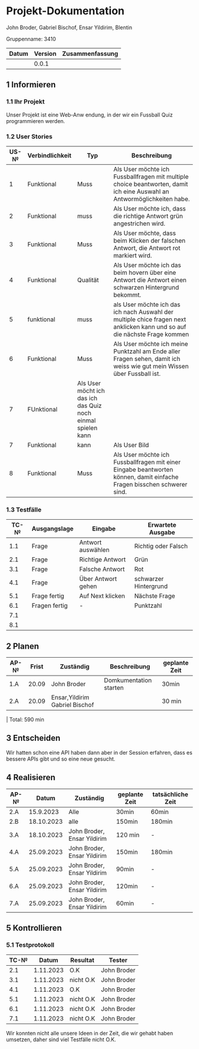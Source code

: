 # Projekt-Dokumentation

John Broder, Gabriel Bischof, Ensar Yildirim, Blentin

Gruppenname: 3410

| Datum | Version | Zusammenfassung                                              |
| ----- | ------- | ------------------------------------------------------------ |
|| 0.0.1   ||


## 1 Informieren

### 1.1 Ihr Projekt

Unser Projekt ist eine Web-Anw   endung, in der wir ein Fussball Quiz programmieren werden.

### 1.2 User Stories

| US-№ | Verbindlichkeit | Typ  | Beschreibung                       |
| ---- | --------------- | ---- | ---------------------------------- |
| 1 | Funktional | Muss | Als User möchte ich Fussballfragen mit multiple choice beantworten, damit ich eine Auswahl an Antwormöglichkeiten habe.|
|2| Funktional| muss| Als User möchte ich, dass die richtige Antwort grün angestrichen wird.|
|3| Funktional| Muss| Als User möchte, dass beim Klicken der falschen Antwort, die Antwort rot markiert wird.|
|4| Funktional| Qualität| Als User möchte ich das beim hovern über eine Antwort die Antwort einen schwarzen Hintergrund bekommt.|
|5|funktional| muss | als User möchte ich das ich nach Auswahl der multiple chice fragen next anklicken kann und so auf die nächste Frage kommen|
| 6| Funktional | Muss |Als User möchte ich meine Punktzahl am Ende aller Fragen sehen, damit ich weiss wie gut mein Wissen über Fussball ist.|
|7| FUnktional| Als User möcht ich das ich das Quiz noch einmal spielen kann|
| 7 | Funktional | kann | Als User Bild
| 8   |  Funktional     | Muss | Als User möchte ich Fussballfragen mit einer Eingabe beantworten können, damit einfache Fragen bisschen schwerer sind. |


### 1.3 Testfälle

| TC-№ | Ausgangslage | Eingabe | Erwartete Ausgabe |
| ---- | ------------ | ------- | ----------------- |
| 1.1  | Frage             | Antwort auswählen      |Richtig oder Falsch |
| 2.1  |Frage     | Richtige Antwort             |Grün            |
| 3.1  |Frage     | Falsche Antwort             |Rot          |
| 4.1  |Frage   | Über Antwort gehen|schwarzer Hintergrund    |
| 5.1  |Frage fertig  | Auf Next klicken|Nächste Frage |
| 6.1  |Fragen fertig  |- |Punktzahl |
| 7.1  |  | | |
| 8.1  |  | | |


## 2 Planen

| AP-№ | Frist | Zuständig | Beschreibung | geplante Zeit |
| ---- | ----- | --------- | ------------ | ------------- |
| 1.A      | 20.09 | John Broder                       | Domkumentation starten                  | 30min   |
| 2.A      | 20.09 | Ensar,Yildirim  Gabriel Bischof   |  | 30 min  |


|
Total: 590 min

## 3 Entscheiden

Wir hatten schon eine API haben dann aber in der Session erfahren, dass es bessere APIs gibt und so eine neue gesucht.

## 4 Realisieren

| AP-№ | Datum | Zuständig | geplante Zeit | tatsächliche Zeit |
| ---- | ----- | --------- | ------------- | ----------------- |
| 2.A  |15.9.2023|Alle|30min|60min|
| 2.B  |18.10.2023|alle|150min|180min|
|3.A  |18.10.2023|John Broder, Ensar Yildirim|120 min|-|
|4.A|25.09.2023|John Broder, Ensar Yildirim|150min|180min|
|5.A|25.09.2023|John Broder, Ensar Yildirim|90min|-|
|6.A|25.09.2023|John Broder, Ensar Yildirim|120min|-|
|7.A|25.09.2023|John Broder, Ensar Yildirim|60min|-|


## 5 Kontrollieren

### 5.1 Testprotokoll

| TC-№ | Datum | Resultat | Tester |
| ---- | ----- | -------- | ------ |
|2.1|1.11.2023|O.K|John Broder|
|3.1|1.11.2023|nicht O.K|John Broder|
|4.1|1.11.2023|O.K|John Broder|
|5.1|1.11.2023|nicht O.K|John Broder|
|6.1|1.11.2023|nicht O.K|John Broder|
|7.1|1.11.2023|nicht O.K|John Broder|

Wir konnten nicht alle unsere Ideen in der Zeit, die 
wir gehabt haben umsetzen, daher sind viel Testfälle nicht O.K.
